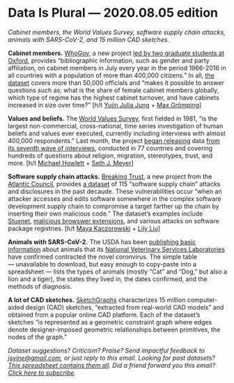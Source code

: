Data Is Plural — 2020.08.05 edition
===================================

*Cabinet members, the World Values Survey, software supply chain attacks, animals with SARS-CoV-2, and 15 million CAD sketches.*


__Cabinet members.__ [WhoGov](https://www.nuffield.ox.ac.uk/our-research/research-centres/nuffield-politics-research-centre/whogov/), a new project [led by two graduate students at Oxford](https://www.nuffield.ox.ac.uk/our-research/research-centres/nuffield-politics-research-centre/whogov/people/), provides “bibliographic information, such as gender and party affiliation, on cabinet members in July every year in the period 1966-2016 in all countries with a population of more than 400,000 citizens.” In all, [the dataset](https://www.nuffield.ox.ac.uk/our-research/research-centres/nuffield-politics-research-centre/whogov/download-dataset/) covers more than 50,000 officials and “makes it possible to answer questions such as; what is the share of female cabinet members globally, which type of regime has the highest cabinet turnover, and have cabinets increased in size over time?” [h/t [Yujin Julia Jung](https://twitter.com/YJuliaJung/status/1285598237068582912) + [Max Grömping](https://twitter.com/MaxGroemping/status/1285641311677231106)]


__Values and beliefs.__ The [World Values Survey](http://www.worldvaluessurvey.org/WVSContents.jsp), first fielded in 1981, “is the largest non-commercial, cross-national, time series investigation of human beliefs and values ever executed, currently including interviews with almost 400,000 respondents.” Last month, the project [began releasing](http://www.worldvaluessurvey.org/WVSEventsShow.jsp?ID=413) data [from its seventh wave of interviews](http://www.worldvaluessurvey.org/WVSDocumentationWV7.jsp), conducted in 77 countries and covering hundreds of questions about religion, migration, stereotypes, trust, and more. [h/t [Michael Howlett](https://twitter.com/howlettm/status/1285279256906395648) + [Seth J. Meyer](https://twitter.com/SethJMeyer/status/1287439947209879552)]


__Software supply chain attacks.__ [Breaking Trust](https://www.atlanticcouncil.org/in-depth-research-reports/report/breaking-trust-shades-of-crisis-across-an-insecure-software-supply-chain/), a new project from the [Atlantic Council](https://www.atlanticcouncil.org/), provides [a dataset](https://www.atlanticcouncil.org/resources/breaking-trust-the-dataset/) of 115 “software supply chain” attacks and disclosures in the past decaude. These vulnerabilities occur “when an attacker accesses and edits software somewhere in the complex software development supply chain to compromise a target farther up the chain by inserting their own malicious code.” The dataset’s examples include [Stuxnet](https://en.wikipedia.org/wiki/Stuxnet), [malicious browswer extensions](https://threatpost.com/500-malicious-chrome-extensions-millions/152918/), and various attacks on software package registries. [h/t [Maya Kaczorowski](https://twitter.com/MayaKaczorowski/status/1288231258422575105) + [Lily Liu](https://twitter.com/LilyZimeng/status/1290331849928118272)]


__Animals with SARS-CoV-2.__ The USDA has been [publishing basic information](https://www.aphis.usda.gov/aphis/ourfocus/animalhealth/sa_one_health/sars-cov-2-animals-us) about animals that its [National Veterinary Services Laboratories](https://www.aphis.usda.gov/aphis/ourfocus/animalhealth/lab-info-services/sa_about_nvsl/ct_about_nvsl) have confirmed contracted the novel coronvirus. The simple table — unavailable to download, but easy enough to copy-paste into a spreadsheet — lists the types of animals (mostly “Cat” and “Dog,” but also a lion and a tiger), the states they lived in, the dates confirmed, and the methods of diagnosis.


__A lot of CAD sketches.__ [SketchGraphs](https://github.com/PrincetonLIPS/SketchGraphs/) characterizes 15 million computer-aided design (CAD) sketches, “extracted from real-world CAD models” and obtained from a popular online CAD platform. Each of the dataset’s sketches “is represented as a geometric constraint graph where edges denote designer-imposed geometric relationships between primitives, the nodes of the graph.”


*Dataset suggestions? Criticism? Praise? Send impactful feedback to jsvine@gmail.com, or just reply to this email. Looking for past datasets? [This spreadsheet contains them all](https://docs.google.com/spreadsheets/d/1wZhPLMCHKJvwOkP4juclhjFgqIY8fQFMemwKL2c64vk). Did a friend forward you this email? [Click here to subscribe](https://tinyletter.com/data-is-plural).*